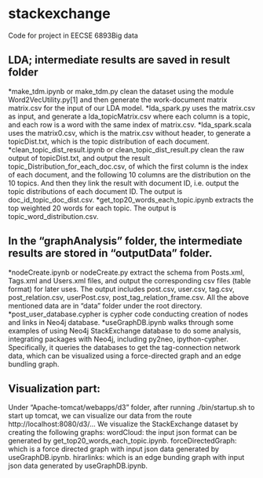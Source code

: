 # stackexchange
Code for project in EECSE 6893Big data 

## LDA; intermediate results are saved in result folder
*make_tdm.ipynb or make_tdm.py clean the dataset using the module Word2VecUtility.py[1] and then generate the work-document matrix matrix.csv for the input of our LDA model. 
*lda_spark.py uses the matrix.csv as input, and generate a lda_topicMatrix.csv where each column is a topic, and each row is a word with the same index of matrix.csv.
*lda_spark.scala uses the matrix0.csv, which is the matrix.csv without header, to generate a topicDist.txt, which is the topic distribution of each document.
*clean_topic_dist_result.ipynb or clean_topic_dist_result.py clean the raw output of topicDist.txt, and output the result topic_Distribution_for_each_doc.csv, of which the first column is the index of each document, and the following 10 columns are the distribution on the 10 topics. And then they link the result with document ID, i.e.  output the topic distributions of each document ID. The output is doc_id_topic_doc_dist.csv.
*get_top20_words_each_topic.ipynb extracts the top weighted 20 words for each topic. The output is topic_word_distribution.csv.
## In the “graphAnalysis” folder, the intermediate results are stored in “outputData” folder.
*nodeCreate.ipynb or nodeCreate.py extract the schema from Posts.xml, Tags.xml and Users.xml files, and output the corresponding csv files (table format) for later uses. The output includes post.csv, user.csv, tag.csv, post_relation.csv, userPost.csv, post_tag_relation_frame.csv. All the above mentioned data are in “data” folder under the root directory.
*post_user_database.cypher is cypher code conducting creation of nodes and links in Neo4j database.
*useGraphDB.ipynb walks through some examples of using Neo4j StackExchange database to do some analysis, integrating packages with Neo4j, including py2neo, ipython-cypher. 
Specifically, it queries the databases to get the tag-connection network data, which can be visualized using a force-directed graph and an edge bundling graph.

## Visualization part:
Under “Apache-tomcat/webapps/d3” folder, after running ./bin/startup.sh to start up tomcat, we can visualize our data from the route http://localhost:8080/d3/…
We visualize the StackExchange dataset by creating the following graphs:
wordCloud: the input json format can be generated by get_top20_words_each_topic.ipynb.
forceDirectedGraph: which is a force directed graph with input json data generated by useGraphDB.ipynb.
hirarlinks: which is an edge bunding graph with input json data generated by useGraphDB.ipynb.
